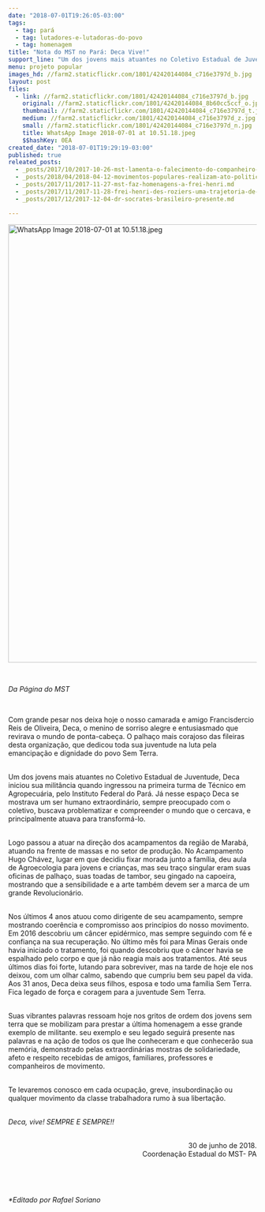 ```yaml
---
date: "2018-07-01T19:26:05-03:00"
tags:
  - tag: pará
  - tag: lutadores-e-lutadoras-do-povo
  - tag: homenagem
title: "Nota do MST no Pará: Deca Vive!"
support_line: "Um dos jovens mais atuantes no Coletivo Estadual de Juventude, Deca iniciou sua militância quando ingressou na primeira turma de Técnico em Agropecuária."
menu: projeto popular
images_hd: //farm2.staticflickr.com/1801/42420144084_c716e3797d_b.jpg
layout: post
files:
  - link: //farm2.staticflickr.com/1801/42420144084_c716e3797d_b.jpg
    original: //farm2.staticflickr.com/1801/42420144084_8b60cc5ccf_o.jpg
    thumbnail: //farm2.staticflickr.com/1801/42420144084_c716e3797d_t.jpg
    medium: //farm2.staticflickr.com/1801/42420144084_c716e3797d_z.jpg
    small: //farm2.staticflickr.com/1801/42420144084_c716e3797d_n.jpg
    title: WhatsApp Image 2018-07-01 at 10.51.18.jpeg
    $$hashKey: 0EA
created_date: "2018-07-01T19:29:19-03:00"
published: true
releated_posts:
  - _posts/2017/10/2017-10-26-mst-lamenta-o-falecimento-do-companheiro-paulinho-fonteles.md
  - _posts/2018/04/2018-04-12-movimentos-populares-realizam-ato-politico-e-celebracao-ecumenica-em-memoria-ao-frei-henri.md
  - _posts/2017/11/2017-11-27-mst-faz-homenagens-a-frei-henri.md
  - _posts/2017/11/2017-11-28-frei-henri-des-roziers-uma-trajetoria-de-luta-e-compromisso-com-o-povo.md
  - _posts/2017/12/2017-12-04-dr-socrates-brasileiro-presente.md

---
```

<p><img alt="WhatsApp Image 2018-07-01 at 10.51.18.jpeg" height="888" src="//farm2.staticflickr.com/1801/42420144084_c716e3797d_b.jpg" width="700" /></p>

<p>&nbsp;</p>

<p><em>Da P&aacute;gina do MST</em></p>

<p>&nbsp;</p>

<p>Com grande pesar nos deixa hoje o nosso camarada e amigo Francisdercio Reis de Oliveira, Deca, o menino de sorriso alegre e entusiasmado que revirava o mundo de ponta-cabe&ccedil;a. O palha&ccedil;o mais corajoso das fileiras desta organiza&ccedil;&atilde;o, que dedicou toda sua juventude na luta pela emancipa&ccedil;&atilde;o e dignidade do povo Sem Terra.</p>

<p><br />
Um dos jovens mais atuantes no Coletivo Estadual de Juventude, Deca iniciou sua milit&acirc;ncia quando ingressou na primeira turma de T&eacute;cnico em Agropecu&aacute;ria, pelo Instituto Federal do Par&aacute;. J&aacute; nesse espa&ccedil;o Deca se mostrava um ser humano extraordin&aacute;rio, sempre preocupado com o coletivo, buscava problematizar e compreender o mundo que o cercava, e principalmente atuava para transform&aacute;-lo.</p>

<p><br />
Logo passou a atuar na dire&ccedil;&atilde;o dos acampamentos da regi&atilde;o de Marab&aacute;, atuando na frente de massas e no setor de produ&ccedil;&atilde;o. No Acampamento Hugo Ch&aacute;vez, lugar em que decidiu fixar morada junto a fam&iacute;lia, deu aula de Agroecologia para jovens e crian&ccedil;as, mas seu tra&ccedil;o singular eram suas oficinas de palha&ccedil;o, suas toadas de tambor, seu gingado na capoeira, mostrando que a sensibilidade e a arte tamb&eacute;m devem ser a marca de um grande Revolucion&aacute;rio.</p>

<p><br />
Nos &uacute;ltimos 4 anos atuou como dirigente de seu acampamento, sempre mostrando coer&ecirc;ncia e compromisso aos princ&iacute;pios do nosso movimento. Em 2016 descobriu um c&acirc;ncer epid&eacute;rmico, mas sempre seguindo com f&eacute; e confian&ccedil;a na sua recupera&ccedil;&atilde;o. No &uacute;ltimo m&ecirc;s foi para Minas Gerais onde havia iniciado o tratamento, foi quando descobriu que o c&acirc;ncer havia se espalhado pelo corpo e que j&aacute; n&atilde;o reagia mais aos tratamentos. At&eacute; seus &uacute;ltimos dias foi forte, lutando para sobreviver, mas na tarde de hoje ele nos deixou, com um olhar calmo, sabendo que cumpriu bem seu papel da vida. Aos 31 anos, Deca deixa seus filhos, esposa e todo uma fam&iacute;lia Sem Terra. Fica legado de for&ccedil;a e coragem para a juventude Sem Terra.</p>

<p><br />
Suas vibrantes palavras ressoam hoje nos gritos de ordem dos jovens sem terra que se mobilizam para prestar a &uacute;ltima homenagem a esse grande exemplo de militante. seu exemplo e seu legado seguir&aacute; presente nas palavras e na a&ccedil;&atilde;o de todos os que lhe conheceram e que conhecer&atilde;o sua mem&oacute;ria, demonstrado pelas extraordin&aacute;rias mostras de solidariedade, afeto e respeito recebidas de amigos, familiares, professores e companheiros de movimento.</p>

<p><br />
Te levaremos conosco em cada ocupa&ccedil;&atilde;o, greve, insubordina&ccedil;&atilde;o ou qualquer movimento da classe trabalhadora rumo &agrave; sua liberta&ccedil;&atilde;o.</p>

<p><br />
<em>Deca, vive! SEMPRE E SEMPRE!!</em></p>

<p style="text-align: right;"><br />
30 de junho de 2018.<br />
Coordena&ccedil;&atilde;o Estadual do MST- PA</p>

<p style="text-align: right;">&nbsp;</p>

<p style="text-align: right;">&nbsp;</p>

<p><em>*Editado por Rafael Soriano</em></p>
